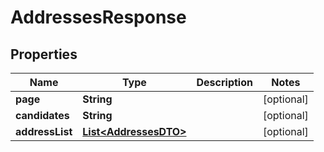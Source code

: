 
# AddressesResponse

## Properties
Name | Type | Description | Notes
------------ | ------------- | ------------- | -------------
**page** | **String** |  |  [optional]
**candidates** | **String** |  |  [optional]
**addressList** | [**List&lt;AddressesDTO&gt;**](AddressesDTO.md) |  |  [optional]



